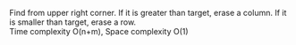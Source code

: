 Find from upper right corner. If it is greater than target, erase a column. If it is smaller than target, erase a row.  
Time complexity O(n+m), Space complexity O(1)